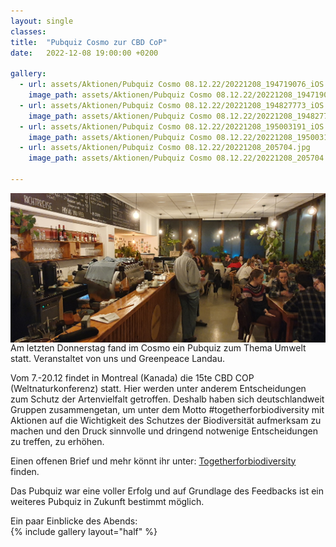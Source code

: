 ```yaml
---
layout: single
classes: 
title:  "Pubquiz Cosmo zur CBD CoP"
date:   2022-12-08 19:00:00 +0200

gallery:
  - url: assets/Aktionen/Pubquiz Cosmo 08.12.22/20221208_194719076_iOS.jpg
    image_path: assets/Aktionen/Pubquiz Cosmo 08.12.22/20221208_194719076_iOS.jpg
  - url: assets/Aktionen/Pubquiz Cosmo 08.12.22/20221208_194827773_iOS.jpg
    image_path: assets/Aktionen/Pubquiz Cosmo 08.12.22/20221208_194827773_iOS.jpg
  - url: assets/Aktionen/Pubquiz Cosmo 08.12.22/20221208_195003191_iOS.jpg
    image_path: assets/Aktionen/Pubquiz Cosmo 08.12.22/20221208_195003191_iOS.jpg
  - url: assets/Aktionen/Pubquiz Cosmo 08.12.22/20221208_205704.jpg
    image_path: assets/Aktionen/Pubquiz Cosmo 08.12.22/20221208_205704.jpg
        
---
```


<img src="https://github.com/fridaysforfuture-landau-pfalz/fridaysforfuture-landau-pfalz.github.io/blob/main/assets/Aktionen/Pubquiz%20Cosmo%2008.12.22/20221208_212014.jpg?raw=true" alt="Pubquiz Raum" style="float:right;"> <br>

Am letzten Donnerstag fand im Cosmo ein Pubquiz zum Thema Umwelt statt. Veranstaltet von uns und Greenpeace Landau. 

Vom 7.-20.12 findet in Montreal (Kanada) die 15te CBD COP (Weltnaturkonferenz) statt. Hier werden unter anderem Entscheidungen zum Schutz der Artenvielfalt getroffen. Deshalb haben sich deutschlandweit Gruppen zusammengetan, um unter dem Motto #togetherforbiodiversity mit Aktionen auf die Wichtigkeit des Schutzes der Biodiversität aufmerksam zu machen und den Druck sinnvolle und dringend notwenige Entscheidungen zu treffen, zu erhöhen. <br>

Einen offenen Brief und mehr könnt ihr unter: <a href="https://togetherforbiodiversity.org/" target="_blank" >Togetherforbiodiversity</a> finden. <br>

Das Pubquiz war eine voller Erfolg und auf Grundlage des Feedbacks ist ein weiteres Pubquiz in Zukunft bestimmt möglich. <br>

Ein paar Einblicke des Abends: <br>
{% include gallery layout="half" %}

